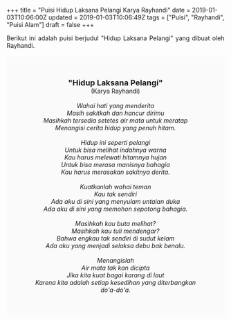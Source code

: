 +++
title = "Puisi Hidup Laksana Pelangi Karya Rayhandi"
date = 2019-01-03T10:06:00Z
updated = 2019-01-03T10:06:49Z
tags = ["Puisi", "Rayhandi", "Puisi Alam"]
draft = false
+++

<div dir="ltr" style="text-align: left;" trbidi="on"><div style="text-align: justify;">Berikut ini adalah puisi berjudul "Hidup Laksana Pelangi" yang dibuat oleh Rayhandi.</div><br /><div style="background: #FAFAFA; font-size: 14px; height: auto; margin: 0 auto; padding: 50px; text-align: center; width: auto;"><span style="font-size: 18px;"><b>"Hidup Laksana Pelangi"</b></span><br />(Karya Rayhandi)<br /><br /><i>Wahai hati yang menderita<br />Masih sakitkah dan hancur dirimu<br />Masihkah tersedia setetes air mata untuk meratap<br />Menangisi cerita hidup yang penuh hitam.<br /><br />Hidup ini seperti pelangi<br />Untuk bisa melihat indahnya warna<br />Kau harus melewati hitamnya hujan<br />Untuk bisa merasa manisnya  bahagia<br />Kau harus merasakan sakitnya derita.<br /><br />Kuatkanlah wahai teman<br />Kau tak sendiri<br />Ada aku di sini yang menyulam untaian duka<br />Ada aku di sini yang memohon sepotong bahagia.<br /><br />Masihkah kau buta melihat?<br />Masihkah kau tuli mendengar?<br />Bahwa engkau tak sendiri di sudut kelam<br />Ada aku yang menjadi selaksa debu bak benalu.<br /><br />Menangislah<br />Air mata tak kan dicipta<br />Jika kita kuat bagai karang di laut<br />Karena kita adalah setiap kesedihan yang diterbangkan do'a-do'a.</i> </div></div>
